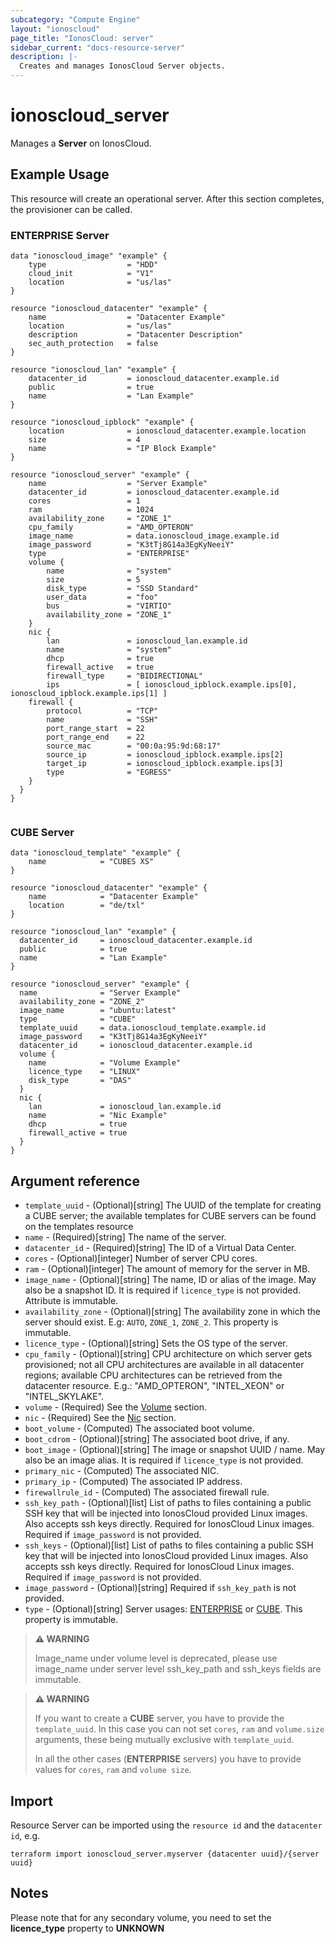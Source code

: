 ```yaml
---
subcategory: "Compute Engine"
layout: "ionoscloud"
page_title: "IonosCloud: server"
sidebar_current: "docs-resource-server"
description: |-
  Creates and manages IonosCloud Server objects.
---
```


# ionoscloud_server

Manages a **Server** on IonosCloud.

## Example Usage

This resource will create an operational server. After this section completes, the provisioner can be called.

### ENTERPRISE Server

```hcl
data "ionoscloud_image" "example" {
    type                  = "HDD"
    cloud_init            = "V1"
    location              = "us/las"
}

resource "ionoscloud_datacenter" "example" {
    name                  = "Datacenter Example"
    location              = "us/las"
    description           = "Datacenter Description"
    sec_auth_protection   = false
}

resource "ionoscloud_lan" "example" {
    datacenter_id         = ionoscloud_datacenter.example.id
    public                = true
    name                  = "Lan Example"
}

resource "ionoscloud_ipblock" "example" {
    location              = ionoscloud_datacenter.example.location
    size                  = 4
    name                  = "IP Block Example"
}

resource "ionoscloud_server" "example" {
    name                  = "Server Example"
    datacenter_id         = ionoscloud_datacenter.example.id
    cores                 = 1
    ram                   = 1024
    availability_zone     = "ZONE_1"
    cpu_family            = "AMD_OPTERON"
    image_name            = data.ionoscloud_image.example.id
    image_password        = "K3tTj8G14a3EgKyNeeiY"
    type                  = "ENTERPRISE"
    volume {
        name              = "system"
        size              = 5
        disk_type         = "SSD Standard"
        user_data         = "foo"
        bus               = "VIRTIO"
        availability_zone = "ZONE_1"
    }
    nic {
        lan               = ionoscloud_lan.example.id
        name              = "system"
        dhcp              = true
        firewall_active   = true
        firewall_type     = "BIDIRECTIONAL"
        ips               = [ ionoscloud_ipblock.example.ips[0], ionoscloud_ipblock.example.ips[1] ]
    firewall {
        protocol          = "TCP"
        name              = "SSH"
        port_range_start  = 22
        port_range_end    = 22
        source_mac        = "00:0a:95:9d:68:17"
        source_ip         = ionoscloud_ipblock.example.ips[2]
        target_ip         = ionoscloud_ipblock.example.ips[3]
        type              = "EGRESS"
    }
  }
}
                       
```

### CUBE Server

```hcl
data "ionoscloud_template" "example" {
    name            = "CUBES XS"
}

resource "ionoscloud_datacenter" "example" {
	name            = "Datacenter Example"
	location        = "de/txl"
}

resource "ionoscloud_lan" "example" {
  datacenter_id     = ionoscloud_datacenter.example.id
  public            = true
  name              = "Lan Example"
}

resource "ionoscloud_server" "example" {
  name              = "Server Example"
  availability_zone = "ZONE_2"
  image_name        = "ubuntu:latest"
  type              = "CUBE"
  template_uuid     = data.ionoscloud_template.example.id
  image_password    = "K3tTj8G14a3EgKyNeeiY"  
  datacenter_id     = ionoscloud_datacenter.example.id
  volume {
    name            = "Volume Example"
    licence_type    = "LINUX" 
    disk_type       = "DAS"
  }
  nic {
    lan             = ionoscloud_lan.example.id
    name            = "Nic Example"
    dhcp            = true
    firewall_active = true
  }
}
```

## Argument reference

- `template_uuid` - (Optional)[string] The UUID of the template for creating a CUBE server; the available templates for CUBE servers can be found on the templates resource
- `name` - (Required)[string] The name of the server.
- `datacenter_id` - (Required)[string] The ID of a Virtual Data Center.
- `cores` - (Optional)[integer] Number of server CPU cores.
- `ram` - (Optional)[integer] The amount of memory for the server in MB.
- `image_name` - (Optional)[string] The name, ID or alias of the image. May also be a snapshot ID. It is required if `licence_type` is not provided. Attribute is immutable.
- `availability_zone` - (Optional)[string] The availability zone in which the server should exist. E.g: `AUTO`, `ZONE_1`, `ZONE_2`. This property is immutable.
- `licence_type` - (Optional)[string] Sets the OS type of the server.
- `cpu_family` - (Optional)[string] CPU architecture on which server gets provisioned; not all CPU architectures are available in all datacenter regions; available CPU architectures can be retrieved from the datacenter resource. E.g.: "AMD_OPTERON", "INTEL_XEON" or "INTEL_SKYLAKE".
- `volume` - (Required) See the [Volume](volume.md) section.
- `nic` - (Required) See the [Nic](nic.md) section.
- `boot_volume` - (Computed) The associated boot volume.
- `boot_cdrom` - (Optional)[string] The associated boot drive, if any.
- `boot_image` - (Optional)[string] The image or snapshot UUID / name. May also be an image alias. It is required if `licence_type` is not provided.
- `primary_nic` - (Computed) The associated NIC.
- `primary_ip` - (Computed) The associated IP address.
- `firewallrule_id` - (Computed) The associated firewall rule.
- `ssh_key_path` - (Optional)[list] List of paths to files containing a public SSH key that will be injected into IonosCloud provided Linux images.  Also accepts ssh keys directly. Required for IonosCloud Linux images. Required if `image_password` is not provided.
- `ssh_keys` - (Optional)[list] List of paths to files containing a public SSH key that will be injected into IonosCloud provided Linux images.  Also accepts ssh keys directly. Required for IonosCloud Linux images. Required if `image_password` is not provided.
- `image_password` - (Optional)[string] Required if `ssh_key_path` is not provided.
- `type` - (Optional)[string] Server usages: [ENTERPRISE](https://docs.ionos.com/cloud/compute-engine/virtual-servers/virtual-servers) or [CUBE](https://docs.ionos.com/cloud/compute-engine/virtual-servers/cloud-cubes). This property is immutable.

> **⚠ WARNING** 
> 
> Image_name under volume level is deprecated, please use image_name under server level
> ssh_key_path and ssh_keys fields are immutable.


> **⚠ WARNING**
> 
> If you want to create a **CUBE** server, you have to provide the `template_uuid`. In this case you can not set `cores`, `ram` and `volume.size` arguments, these being mutually exclusive with `template_uuid`.
> 
> In all the other cases (**ENTERPRISE** servers) you have to provide values for `cores`, `ram` and `volume size`.


## Import

Resource Server can be imported using the `resource id` and the `datacenter id`, e.g.

```shell
terraform import ionoscloud_server.myserver {datacenter uuid}/{server uuid}
```

## Notes

Please note that for any secondary volume, you need to set the **licence_type** property to **UNKNOWN**
